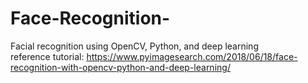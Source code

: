 # Face-Recognition-
Facial recognition using OpenCV, Python, and deep learning  
reference tutorial: https://www.pyimagesearch.com/2018/06/18/face-recognition-with-opencv-python-and-deep-learning/
